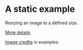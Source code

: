 # A static example

Resizing an image to a defined size.

[More details](https://github.com/whateverweb/Image-Server/blob/master/README.md)

[Image credits](http://www.flickr.com/photos/bengchye_loo/369525606/sizes/o/in/photostream/) in examples.
